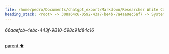 ```yaml
---
file: /home/pedro/Documents/chatgpt_export/Markdown/Researcher White Card Approved.md
heading_stack: <root> -> 308a64c6-0592-43a7-be4b-7a4aa0ec5af7 -> System -> 66aaefcb-4ebc-443f-9810-598c91d84c16
---
```

###### 66aaefcb-4ebc-443f-9810-598c91d84c16
[parent ⬆️](#308a64c6-0592-43a7-be4b-7a4aa0ec5af7)
